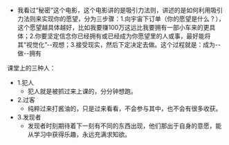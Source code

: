 

* 我看过“秘密”这个电影，这个电影讲的是吸引力法则，讲述的是如何利用吸引力法则来实现你的愿望，分为三步骤：1.向宇宙下订单（你的愿望是什么？），这个愿望越具体越好，比如我要赚100万这远比我要拥有一部小车来的更具体；2.你要坚定信念你已经拥有或已经成为你愿望里的人或事，最好能将其“视觉化”--观想；3.接受现实，然后下定决定去做。这个过程就是：成为--做--拥有 



课堂上的三种人：
* 1.犯人
    + 犯人就是被抓过来上课的，分分钟想跑。
* 2.过客
    + 纯粹过来打酱油的，只是过来看看，不会参与其中，也不会有很多收获。
* 3.发现者
    + 发现者时刻期待着下一刻有不同的东西出现，他们那出于自身的意愿，能从学习中获得乐趣，永远充满求知欲。